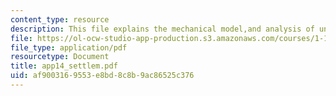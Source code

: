 ```yaml
---
content_type: resource
description: This file explains the mechanical model,and analysis of uncertainty.
file: https://ol-ocw-studio-app-production.s3.amazonaws.com/courses/1-151-probability-and-statistics-in-engineering-spring-2005/af9003169553e8bd8c8b9ac86525c376_app14_settlem.pdf
file_type: application/pdf
resourcetype: Document
title: app14_settlem.pdf
uid: af900316-9553-e8bd-8c8b-9ac86525c376
---
```

